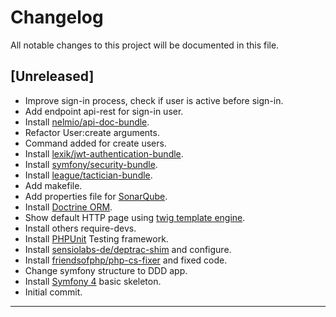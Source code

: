 # Changelog
All notable changes to this project will be documented in this file.

## [Unreleased]

 * Improve sign-in process, check if user is active before sign-in.
 * Add endpoint api-rest for sign-in user.
 * Install [nelmio/api-doc-bundle](https://github.com/nelmio/NelmioApiDocBundle).
 * Refactor User:create arguments.
 * Command added for create users.
 * Install [lexik/jwt-authentication-bundle](https://github.com/lexik/LexikJWTAuthenticationBundle).
 * Install [symfony/security-bundle](https://symfony.com/doc/current/security.html#installation).
 * Install [league/tactician-bundle](https://github.com/thephpleague/tactician-bundle).
 * Add makefile.
 * Add properties file for [SonarQube](https://www.sonarqube.org/).
 * Install [Doctrine ORM](https://www.doctrine-project.org/projects/orm.html).
 * Show default HTTP page using [twig template engine](https://twig.symfony.com/).
 * Install others require-devs.
 * Install [PHPUnit](https://phpunit.de/) Testing framework.
 * Install [sensiolabs-de/deptrac-shim](https://github.com/sensiolabs-de/deptrac-shim) and configure.
 * Install [friendsofphp/php-cs-fixer](https://github.com/FriendsOfPHP/PHP-CS-Fixer) and fixed code.
 * Change symfony structure to DDD app.
 * Install [Symfony 4](https://symfony.com/) basic skeleton.
 * Initial commit.
___
